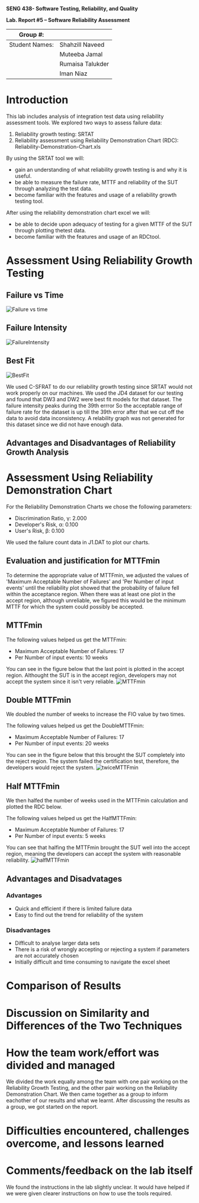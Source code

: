**SENG 438- Software Testing, Reliability, and Quality**

**Lab. Report \#5 – Software Reliability Assessment**

| Group \#:       |   |
|-----------------|---|
| Student Names:  | Shahzill Naveed  |
|                 | Muteeba Jamal  |
|                 | Rumaisa Talukder  |
|                 | Iman Niaz  |

# Introduction
This lab includes analysis of integration test data using reliability assessment tools. We explored two ways to assess failure data:
1. Reliability growth testing: SRTAT
2. Reliability assessment using Reliability Demonstration Chart (RDC): Reliability-Demonstration-Chart.xls

By using the SRTAT tool we will: 
* gain an understanding of what reliability growth testing is and why it is useful.
* be able to measure the failure rate, MTTF and reliability of the SUT through analyzing the test data.
* become familiar with the features and usage of a reliability growth testing tool.

After using the reliability demonstration chart excel we will: 
* be able to decide upon adequacy of testing for a given MTTF of the SUT through plotting thetest data.
* become familiar with the features and usage of an RDCtool.

# 

# Assessment Using Reliability Growth Testing 

## Failure vs Time

![Failure vs time](https://user-images.githubusercontent.com/110129714/228982104-76de21eb-b8bd-42a8-a8f3-03c7172533d8.PNG)

## Failure Intensity

![FailureIntensity](https://user-images.githubusercontent.com/110129714/228982211-2bd50452-1fa0-4c66-95b2-27fcafb75c39.PNG)

## Best Fit

![BestFit](https://user-images.githubusercontent.com/110129714/228982220-aa572cb3-e587-4509-9fda-bc2b88b39022.PNG)

We used C-SFRAT to do our reliability growth testing since SRTAT would not work properly on our machines. We used the JD4 dataset for our testing and found that DW3 and DW2 were best fit models for that dataset. The failure intensity peaks during the 39th errror So the acceptable range of failure rate for the dataset is up till the 39th error after that we cut off the data to avoid data inconsistency. A relability graph was not generated for this dataset since we did not have enough data. 

## Advantages and Disadvantages of Reliability Growth Analysis



# Assessment Using Reliability Demonstration Chart 
For the Reliability Demonstration Charts we chose the following parameters:
* Discrimination Ratio, γ:	2.000
* Developer's Risk, α:	0.100
* User's Risk, β:	0.100

We used the failure count data in J1.DAT to plot our charts. 

## Evaluation and justification for MTTFmin
To determine the appropriate value of MTTFmin, we adjusted the values of 'Maximum Acceptable Number of Failures' and 'Per Number of input events' until the reliability plot showed that the probability of failure fell within the acceptance region. When there was at least one plot in the accept region, although unreliable, we figured this would be the minimum MTTF for which the system could possibly be accepted.

## MTTFmin 
The following values helped us get the MTTFmin:
* Maximum Acceptable Number of Failures: 17
* Per Number of input events: 10 weeks

You can see in the figure below that the last point is plotted in the accept region. Althought the SUT is in the accept region, developers may not accept the system since it isn't very reliable. 
![MTTFmin](/media/MTTFmin.jpg)

## Double MTTFmin 
We doubled the number of weeks to increase the FIO value by two times.

The following values helped us get the DoubleMTTFmin:
* Maximum Acceptable Number of Failures: 17
* Per Number of input events: 20 weeks

You can see in the figure below that this brought the SUT completely into the reject region. The system failed the certification test, therefore, the developers would reject the system.
![twiceMTTFmin](/media/twiceMTTFmin.jpg)

## Half MTTFmin 
We then halfed the number of weeks used in the MTTFmin calculation and plotted the RDC below. 

The following values helped us get the HalfMTTFmin:
* Maximum Acceptable Number of Failures: 17
* Per Number of input events: 5 weeks

You can see that halfing the MTTFmin brought the SUT well into the accept region, meaning the developers can accept the system with reasonable reliability.
![halfMTTFmin](/media/halfMTTFmin.jpg)

## Advantages and Disadvatages
### Advantages
* Quick and efficient if there is limited failure data
* Easy to find out the trend for reliability of the system

### Disadvantages
* Difficult to analyse larger data sets
* There is a risk of wrongly accepting or rejecting a system if parameters are not accurately chosen
* Initially difficult and time consuming to navigate the excel sheet

# 

# Comparison of Results

# Discussion on Similarity and Differences of the Two Techniques

# How the team work/effort was divided and managed
We divided the work equally among the team with one pair working on the Reliability Growth Testing, and the other pair working on the Reliability Demonstration Chart. We then came together as a group to inform eachother of our results and what we learnt. After discussing the results as a group, we got started on the report.    

# 

# Difficulties encountered, challenges overcome, and lessons learned

# Comments/feedback on the lab itself
We found the instructions in the lab slightly unclear. It would have helped if we were given clearer instructions on how to use the tools required.  
